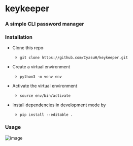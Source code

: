 # keykeeper

### A simple CLI password manager

### Installation

* Clone this repo
  * ```
    git clone https://github.com/IyasuH/keykeeper.git
    ```
* Create a virtual environment
  * ```
    python3 -m venv env
    ```
* Activate the virtual environment
  * ```
    source env/bin/activate
    ```
* Install dependencies in development mode by
  * ```
    pip install --editable .
    ```

### Usage

![image](https://imgur.com/4tDz4jj.png)
